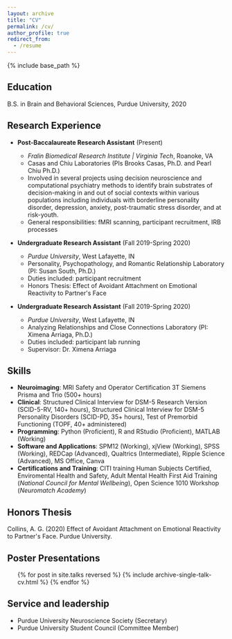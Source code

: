 ```yaml
---
layout: archive
title: "CV"
permalink: /cv/
author_profile: true
redirect_from:
  - /resume
---
```


{% include base_path %}

Education
---
B.S. in Brain and Behavioral Sciences, Purdue University, 2020

Research Experience
---
* **Post-Baccalaureate Research Assistant** (Present)
  * *Fralin Biomedical Research Institute | Virginia Tech*, Roanoke, VA
  * Casas and Chiu Laboratories (PIs Brooks Casas, Ph.D. and Pearl Chiu Ph.D.)
  * Involved in several projects using decision neuroscience and computational psychiatry methods to identify brain substrates of decision-making in and out of social contexts within various populations including individuals with borderline personality disorder, depression, anxiety, post-traumatic stress disorder, and at risk-youth.
  * General responsibilities:  fMRI scanning, participant recruitment, IRB processes

* **Undergraduate Research Assistant** (Fall 2019-Spring 2020)
  * *Purdue University*, West Lafayette, IN
  * Personality, Psychopathology, and Romantic Relationship Laboratory (PI: Susan South, Ph.D.)
  * Duties included: participant recruitment
  * Honors Thesis: Effect of Avoidant Attachment on Emotional Reactivity to Partner's Face

* **Undergraduate Research Assistant** (Fall 2019-Spring 2020) 
  * *Purdue University*, West Lafayette, IN
  * Analyzing Relationships and Close Connections Laboratory (PI: Ximena Arriaga, Ph.D.)
  * Duties included: participant lab running
  * Supervisor: Dr. Ximena Arriaga
 
Skills
---
* **Neuroimaging**: MRI Safety and Operator Certification 3T Siemens Prisma and Trio (500+ hours)
* **Clinical**: Structured Clinical Interview for DSM-5 Research Version (SCID-5-RV, 140+ hours), Structured Clinical Interview for DSM-5 Personality Disorders (SCID-PD, 35+ hours), Test of Premorbid Functioning (TOPF, 40+ administered)
* **Programming**: Python (Proficient), R and RStudio (Proficient), MATLAB (Working)
* **Software and Applications**: SPM12 (Working), xjView (Working), SPSS (Working), REDCap (Advanced), Qualtrics (Intermediate), Ripple Science (Advanced), MS Office, Canva
* **Certifications and Training**: CITI training Human Subjects Certified, Enviromental Health and Safety, Adult Mental Health First Aid Training (*National Council for Mental Wellbeing*), Open Science 1010 Workshop (*Neuromatch Academy*)
  
Honors Thesis
---
Collins, A. G. (2020) Effect of Avoidant Attachment on Emotional Reactivity to Partner's Face. Purdue University.

Poster Presentations
---
  <ul>{% for post in site.talks reversed %} 
    {% include archive-single-talk-cv.html  %}
  {% endfor %}</ul>
  
Service and leadership
---
* Purdue University Neuroscience Society (Secretary)
* Purdue University Student Council (Committee Member)
